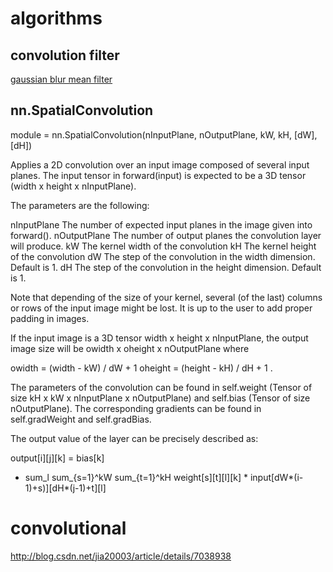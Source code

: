 
# algorithms

##  convolution filter

[gaussian blur mean filter](http://stackoverflow.com/questions/19413386/gaussian-blur-mean-filter-convolution)


## nn.SpatialConvolution


module = nn.SpatialConvolution(nInputPlane, nOutputPlane, kW, kH, [dW], [dH])

Applies a 2D convolution over an input image composed of several input planes. The input tensor in forward(input) is expected to be a 3D tensor (width x height x nInputPlane).

The parameters are the following:

nInputPlane
    The number of expected input planes in the image given into forward().
nOutputPlane
    The number of output planes the convolution layer will produce.
kW
    The kernel width of the convolution
kH
    The kernel height of the convolution
dW
    The step of the convolution in the width dimension. Default is 1.
dH
    The step of the convolution in the height dimension. Default is 1.

Note that depending of the size of your kernel, several (of the last) columns or rows of the input image might be lost. It is up to the user to add proper padding in images.

If the input image is a 3D tensor width x height x nInputPlane, the output image size will be owidth x oheight x nOutputPlane where

owidth  = (width  - kW) / dW + 1
oheight = (height - kH) / dH + 1 .

The parameters of the convolution can be found in self.weight (Tensor of size kH x kW x nInputPlane x nOutputPlane) and self.bias (Tensor of size nOutputPlane). The corresponding gradients can be found in self.gradWeight and self.gradBias.

The output value of the layer can be precisely described as:

output[i][j][k] = bias[k]
  + sum_l sum_{s=1}^kW sum_{t=1}^kH weight[s][t][l][k]
                                    * input[dW*(i-1)+s)][dH*(j-1)+t][l]

# convolutional

http://blog.csdn.net/jia20003/article/details/7038938
